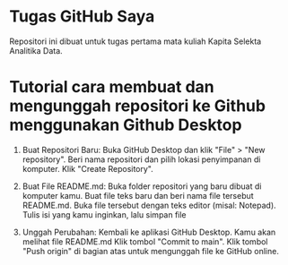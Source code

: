 # Tugas GitHub Saya

Repositori ini dibuat untuk tugas pertama mata kuliah Kapita Selekta Analitika Data.

# Tutorial cara membuat dan mengunggah repositori ke Github menggunakan Github Desktop

1. Buat Repositori Baru:
    Buka GitHub Desktop dan klik "File" > "New repository".
    Beri nama repositori dan pilih lokasi penyimpanan di komputer.
    Klik "Create Repository".

2. Buat File README.md:
    Buka folder repositori yang baru dibuat di komputer kamu.
    Buat file teks baru dan beri nama file tersebut README.md.
    Buka file tersebut dengan teks editor (misal: Notepad).
    Tulis isi yang kamu inginkan, lalu simpan file

3. Unggah Perubahan:
    Kembali ke aplikasi GitHub Desktop. Kamu akan melihat file README.md
    Klik tombol "Commit to main".
    Klik tombol "Push origin" di bagian atas untuk mengunggah file ke GitHub online.
